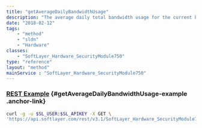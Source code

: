```yaml
---
title: "getAverageDailyBandwidthUsage"
description: "The average daily total bandwidth usage for the current billing cycle."
date: "2018-02-12"
tags:
    - "method"
    - "sldn"
    - "Hardware"
classes:
    - "SoftLayer_Hardware_SecurityModule750"
type: "reference"
layout: "method"
mainService : "SoftLayer_Hardware_SecurityModule750"
---
```


### [REST Example](#getAverageDailyBandwidthUsage-example) <a href="/article/rest/"><i class="fas fa-question"></i></a> {#getAverageDailyBandwidthUsage-example .anchor-link} 
```bash
curl -g -u $SL_USER:$SL_APIKEY -X GET \
'https://api.softlayer.com/rest/v3.1/SoftLayer_Hardware_SecurityModule750/{SoftLayer_Hardware_SecurityModule750ID}/getAverageDailyBandwidthUsage'
```
